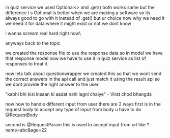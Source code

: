 in quiz service we used Optional<> and .get() both works same but the difference i s Optional is better
when we are making a software so its always good to go with it instead of .get() but ur choice
now why we need it we need it for data where it might exist or not we dont know

i wanna scream real hard right now\

anyways back to the topic

we created the response file to use the response data so in model we have that response model now we have to use it in quiz service as list of responses to treat it

now lets talk about questionwrapper we created this so that we wont send the correct answers in the api call and just match it using the result api so we dont provide the right answer to the user


"kabhi bhi kisi insaan ki aadat nahi lagni chaiye" - Virat
chod bhangda



now how to handle different input from user
there are 2 ways 
first is in the request body to accept any type of input from body u have to do @RequestBody

second is @RequestParam this is used to accept input from url like ?name=abc&age=22